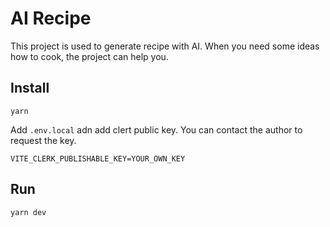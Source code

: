 # AI Recipe

This project is used to generate recipe with AI. When you need some ideas how to cook, the project can help you.

## Install

```
yarn
```

Add `.env.local` adn add clert public key. You can contact the author to request the key.

```
VITE_CLERK_PUBLISHABLE_KEY=YOUR_OWN_KEY
```

## Run

```
yarn dev
```
